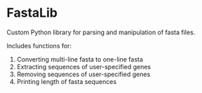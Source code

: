 # FastaLib
Custom Python library for parsing and manipulation of fasta files.

Includes functions for:
  1. Converting multi-line fasta to one-line fasta
  2. Extracting sequences of user-specified genes
  3. Removing sequences of user-specified genes
  4. Printing length of fasta sequences
